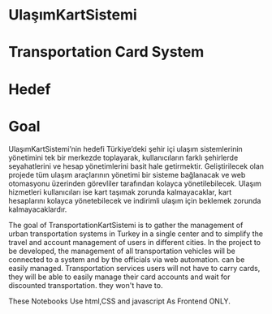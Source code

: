 # UlaşımKartSistemi  
# Transportation Card System
# Hedef  
# Goal  
UlaşımKartSistemi’nin hedefi Türkiye’deki şehir içi ulaşım sistemlerinin yönetimini tek bir merkezde toplayarak, kullanıcıların  farklı  şehirlerde seyahatlerini ve hesap yönetimlerini basit hale getirmektir. Geliştirilecek olan projede tüm ulaşım araçlarının yönetimi bir sisteme bağlanacak ve web otomasyonu üzerinden görevliler tarafından 
kolayca yönetilebilecek. Ulaşım hizmetleri kullanıcıları ise kart taşımak zorunda kalmayacaklar, kart hesaplarını kolayca  yönetebilecek ve indirimli ulaşım için beklemek 
zorunda kalmayacaklardır.  

The goal of TransportationKartSistemi is to gather the management of urban transportation systems in Turkey in a single center and to simplify the travel and account management of users in different cities. In the project to be developed, the management of all transportation vehicles will be connected to a system and by the officials via web automation.
can be easily managed. Transportation services users will not have to carry cards, they will be able to easily manage their card accounts and wait for discounted transportation.
they won't have to.

These Notebooks Use html,CSS and javascript As Frontend ONLY.
